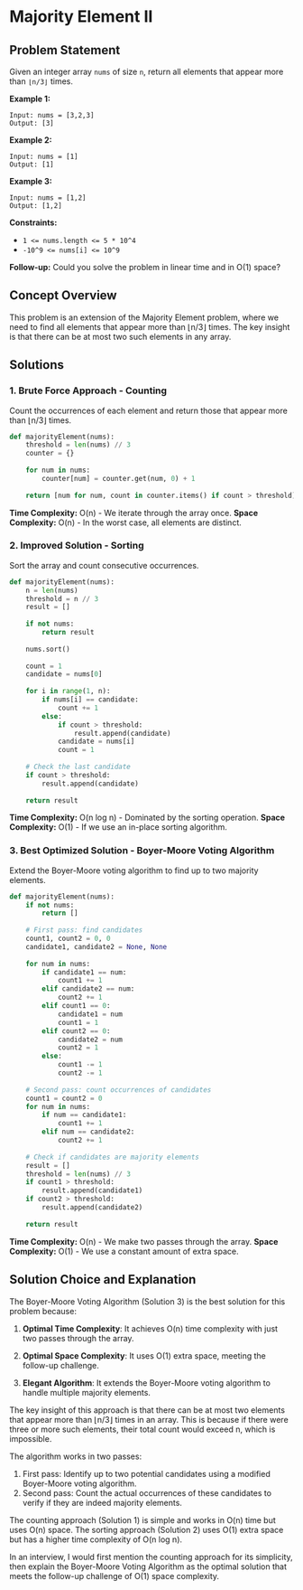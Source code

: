 # Majority Element II

## Problem Statement

Given an integer array `nums` of size `n`, return all elements that appear more than `⌊n/3⌋` times.

**Example 1:**
```
Input: nums = [3,2,3]
Output: [3]
```

**Example 2:**
```
Input: nums = [1]
Output: [1]
```

**Example 3:**
```
Input: nums = [1,2]
Output: [1,2]
```

**Constraints:**
- `1 <= nums.length <= 5 * 10^4`
- `-10^9 <= nums[i] <= 10^9`

**Follow-up:** Could you solve the problem in linear time and in O(1) space?

## Concept Overview

This problem is an extension of the Majority Element problem, where we need to find all elements that appear more than ⌊n/3⌋ times. The key insight is that there can be at most two such elements in any array.

## Solutions

### 1. Brute Force Approach - Counting

Count the occurrences of each element and return those that appear more than ⌊n/3⌋ times.

```python
def majorityElement(nums):
    threshold = len(nums) // 3
    counter = {}
    
    for num in nums:
        counter[num] = counter.get(num, 0) + 1
    
    return [num for num, count in counter.items() if count > threshold]
```

**Time Complexity:** O(n) - We iterate through the array once.
**Space Complexity:** O(n) - In the worst case, all elements are distinct.

### 2. Improved Solution - Sorting

Sort the array and count consecutive occurrences.

```python
def majorityElement(nums):
    n = len(nums)
    threshold = n // 3
    result = []
    
    if not nums:
        return result
    
    nums.sort()
    
    count = 1
    candidate = nums[0]
    
    for i in range(1, n):
        if nums[i] == candidate:
            count += 1
        else:
            if count > threshold:
                result.append(candidate)
            candidate = nums[i]
            count = 1
    
    # Check the last candidate
    if count > threshold:
        result.append(candidate)
    
    return result
```

**Time Complexity:** O(n log n) - Dominated by the sorting operation.
**Space Complexity:** O(1) - If we use an in-place sorting algorithm.

### 3. Best Optimized Solution - Boyer-Moore Voting Algorithm

Extend the Boyer-Moore voting algorithm to find up to two majority elements.

```python
def majorityElement(nums):
    if not nums:
        return []
    
    # First pass: find candidates
    count1, count2 = 0, 0
    candidate1, candidate2 = None, None
    
    for num in nums:
        if candidate1 == num:
            count1 += 1
        elif candidate2 == num:
            count2 += 1
        elif count1 == 0:
            candidate1 = num
            count1 = 1
        elif count2 == 0:
            candidate2 = num
            count2 = 1
        else:
            count1 -= 1
            count2 -= 1
    
    # Second pass: count occurrences of candidates
    count1 = count2 = 0
    for num in nums:
        if num == candidate1:
            count1 += 1
        elif num == candidate2:
            count2 += 1
    
    # Check if candidates are majority elements
    result = []
    threshold = len(nums) // 3
    if count1 > threshold:
        result.append(candidate1)
    if count2 > threshold:
        result.append(candidate2)
    
    return result
```

**Time Complexity:** O(n) - We make two passes through the array.
**Space Complexity:** O(1) - We use a constant amount of extra space.

## Solution Choice and Explanation

The Boyer-Moore Voting Algorithm (Solution 3) is the best solution for this problem because:

1. **Optimal Time Complexity**: It achieves O(n) time complexity with just two passes through the array.

2. **Optimal Space Complexity**: It uses O(1) extra space, meeting the follow-up challenge.

3. **Elegant Algorithm**: It extends the Boyer-Moore voting algorithm to handle multiple majority elements.

The key insight of this approach is that there can be at most two elements that appear more than ⌊n/3⌋ times in an array. This is because if there were three or more such elements, their total count would exceed n, which is impossible.

The algorithm works in two passes:
1. First pass: Identify up to two potential candidates using a modified Boyer-Moore voting algorithm.
2. Second pass: Count the actual occurrences of these candidates to verify if they are indeed majority elements.

The counting approach (Solution 1) is simple and works in O(n) time but uses O(n) space. The sorting approach (Solution 2) uses O(1) extra space but has a higher time complexity of O(n log n).

In an interview, I would first mention the counting approach for its simplicity, then explain the Boyer-Moore Voting Algorithm as the optimal solution that meets the follow-up challenge of O(1) space complexity.
